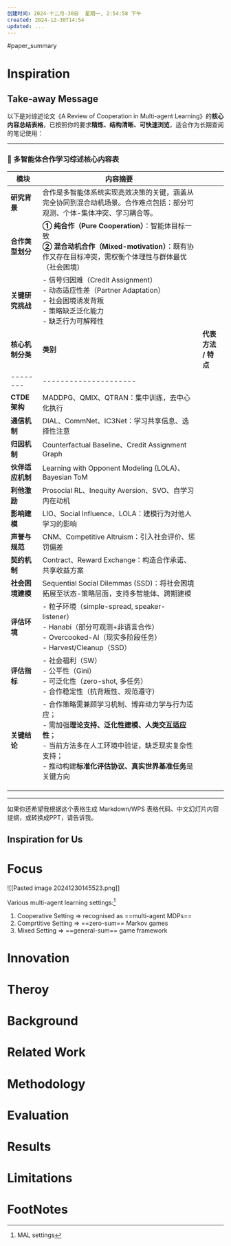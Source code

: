 ```yaml
---
创建时间: 2024-十二月-30日  星期一, 2:54:58 下午
created: 2024-12-30T14:54
updated: ...
---
```

#paper_summary 

# Inspiration


## Take-away Message

以下是对综述论文《A Review of Cooperation in Multi-agent Learning》的**核心内容总结表格**，已按照你的要求**精炼、结构清晰、可快速浏览**，适合作为长期查阅的笔记使用：

---

### 📘 多智能体合作学习综述核心内容表

| 模块          | 内容摘要                                                                                                                          |               |
| ----------- | ----------------------------------------------------------------------------------------------------------------------------- | ------------- |
| **研究背景**    | 合作是多智能体系统实现高效决策的关键，涵盖从完全协同到混合动机场景。合作难点包括：部分可观测、个体-集体冲突、学习耦合等。                                                                 |               |
| **合作类型划分**  | **① 纯合作（Pure Cooperation）**：智能体目标一致<br>**② 混合动机合作（Mixed-motivation）**：既有协作又存在目标冲突，需权衡个体理性与群体最优（社会困境）                          |               |
| **关键研究挑战**  | - 信号归因难（Credit Assignment）<br> - 动态适应性差（Partner Adaptation）<br> - 社会困境诱发背叛<br> - 策略缺乏泛化能力<br> - 缺乏行为可解释性                      |               |
| **核心机制分类**  | **类别**                                                                                                                        | **代表方法 / 特点** |
| --------    | ---------------------                                                                                                         |               |
| **CTDE 架构** | MADDPG、QMIX、QTRAN：集中训练，去中心化执行                                                                                                 |               |
| **通信机制**    | DIAL、CommNet、IC3Net：学习共享信息、选择性注意                                                                                              |               |
| **归因机制**    | Counterfactual Baseline、Credit Assignment Graph                                                                               |               |
| **伙伴适应机制**  | Learning with Opponent Modeling (LOLA)、Bayesian ToM                                                                           |               |
| **利他激励**    | Prosocial RL、Inequity Aversion、SVO、自学习内在动机                                                                                    |               |
| **影响建模**    | LIO、Social Influence、LOLA：建模行为对他人学习的影响                                                                                        |               |
| **声誉与规范**   | CNM、Competitive Altruism：引入社会评价、惩罚偏差                                                                                          |               |
| **契约机制**    | Contract、Reward Exchange：构造合作承诺、共享收益方案                                                                                        |               |
| **社会困境建模**  | Sequential Social Dilemmas (SSD)：将社会困境拓展至状态-策略层面，支持多智能体、跨期建模                                                                  |               |
| **评估环境**    | - 粒子环境（simple-spread, speaker-listener）<br> - Hanabi（部分可观测+非语言合作）<br> - Overcooked-AI（现实多阶段任务）<br> - Harvest/Cleanup（SSD）     |               |
| **评估指标**    | - 社会福利（SW）<br> - 公平性（Gini）<br> - 可泛化性（zero-shot, 多任务）<br> - 合作稳定性（抗背叛性、规范遵守）                                                  |               |
| **关键结论**    | - 合作策略需兼顾学习机制、博弈动力学与行为适应；<br> - 需加强**理论支持、泛化性建模、人类交互适应性**；<br> - 当前方法多在人工环境中验证，缺乏现实复杂性支持；<br> - 推动构建**标准化评估协议、真实世界基准任务**是关键方向 |               |
|             |                                                                                                                               |               |
|             |                                                                                                                               |               |
|             |                                                                                                                               |               |

---

如果你还希望我根据这个表格生成 Markdown/WPS 表格代码、中文幻灯片内容提纲，或转换成PPT，请告诉我。


## Inspiration for Us





# Focus
![[Pasted image 20241230145523.png]]

Various multi-agent learning settings:[^1]
1. Cooperative Setting $\Longrightarrow$ recognised as ==multi-agent MDPs==
2. Comprtitive Setting $\Longrightarrow$ ==zero-sum== Markov games
3. Mixed Setting $\Longrightarrow$ ==general-sum== game framework 




# Innovation



# Theroy



# Background



# Related Work




# Methodology



# Evaluation



# Results



# Limitations


# FootNotes

[^1]: MAL settings